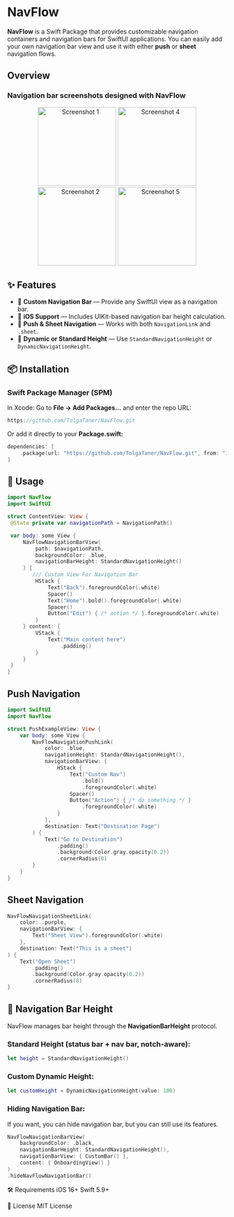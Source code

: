 # NavFlow

**NavFlow** is a Swift Package that provides customizable navigation containers and navigation bars for SwiftUI applications. You can easily add your own navigation bar view and use it with either **push** or **sheet** navigation flows.

## Overview

### Navigation bar screenshots designed with NavFlow

<p align="center">
  <img src="https://github.com/user-attachments/assets/5c1c6c03-abe9-419c-bd17-8c1de26507a0" alt="Screenshot 1" width="180" />
  <img src="https://github.com/user-attachments/assets/315235be-ab5e-4b55-b7c7-f47502b30ea8" alt="Screenshot 4" width="180" />
  <img src="https://github.com/user-attachments/assets/e3251ac2-4bf8-417f-aac8-83c4402fccc0" alt="Screenshot 2" width="180" />
  <img width="180" src="https://github.com/user-attachments/assets/b9063730-1325-48ef-8bff-ee3fdfe3a68f" alt="Screenshot 5" />
</p>


## ✨ Features

- 🚀 **Custom Navigation Bar** — Provide any SwiftUI view as a navigation bar.  
- 📱 **iOS Support** — Includes UIKit-based navigation bar height calculation.  
- 🔄 **Push & Sheet Navigation** — Works with both `NavigationLink` and `.sheet`.  
- 📏 **Dynamic or Standard Height** — Use `StandardNavigationHeight` or `DynamicNavigationHeight`.  

## 📦 Installation

### Swift Package Manager (SPM)

In Xcode: Go to **File → Add Packages…** and enter the repo URL:

```swift
https://github.com/TolgaTaner/NavFlow.git
```
Or add it directly to your **Package.swift:**
```swift
dependencies: [
    .package(url: "https://github.com/TolgaTaner/NavFlow.git", from: "1.2.4")
]
```
## 🔧 Usage

```swift
import NavFlow
import SwiftUI

struct ContentView: View {
 @State private var navigationPath = NavigationPath()

 var body: some View {
     NavFlowNavigationBarView(
         path: $navigationPath,
         backgroundColor: .blue,
         navigationBarHeight: StandardNavigationHeight()
     ) {
        /// Custom View For Navigation Bar
         HStack {
             Text("Back").foregroundColor(.white)
             Spacer()
             Text("Home").bold().foregroundColor(.white)
             Spacer()
             Button("Edit") { /* action */ }.foregroundColor(.white)
         }
     } content: {
         VStack {
             Text("Main content here")
                 .padding()
         }
     }
 }
}
```

## Push Navigation

```swift
import SwiftUI
import NavFlow

struct PushExampleView: View {
    var body: some View {
        NavFlowNavigationPushLink(
            color: .blue,
            navigationHeight: StandardNavigationHeight(),
            navigationBarView: {
                HStack {
                    Text("Custom Nav")
                        .bold()
                        .foregroundColor(.white)
                    Spacer()
                    Button("Action") { /* do something */ }
                        .foregroundColor(.white)
                }
            },
            destination: Text("Destination Page")
        ) {
            Text("Go to Destination")
                .padding()
                .background(Color.gray.opacity(0.2))
                .cornerRadius(8)
        }
    }
}
```
## Sheet Navigation
```swift
NavFlowNavigationSheetLink(
    color: .purple,
    navigationBarView: {
        Text("Sheet View").foregroundColor(.white)
    },
    destination: Text("This is a sheet")
) {
    Text("Open Sheet")
        .padding()
        .background(Color.gray.opacity(0.2))
        .cornerRadius(8)
}
```
## 📏 Navigation Bar Height

NavFlow manages bar height through the **NavigationBarHeight** protocol.

### Standard Height (status bar + nav bar, notch-aware):
```swift
let height = StandardNavigationHeight()
```
### Custom Dynamic Height:
```swift
let customHeight = DynamicNavigationHeight(value: 100)
```

### Hiding Navigation Bar:

If you want, you can hide navigation bar, but you can still use its features.

```swift
NavFlowNavigationBarView(
    backgroundColor: .black,
    navigationBarHeight: StandardNavigationHeight(),
    navigationBarView: { CustomBar() },
    content: { OnboardingView() }
)
.hideNavFlowNavigationBar()
```
🛠 Requirements
iOS 16+
Swift 5.9+

📄 License
MIT License

